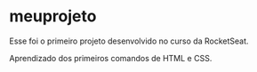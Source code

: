# meuprojeto
Esse foi o primeiro projeto desenvolvido no curso da RocketSeat.

Aprendizado dos primeiros comandos de HTML e CSS. 
